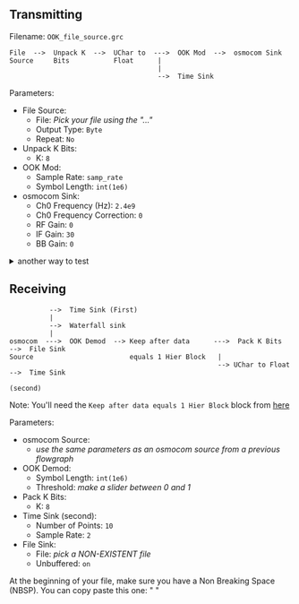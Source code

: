 ## Transmitting

Filename: `OOK_file_source.grc`

```
File  -->  Unpack K  -->  UChar to  --->  OOK Mod  -->  osmocom Sink
Source     Bits           Float      |
                                     |
                                     -->  Time Sink
```

Parameters:

- File Source:
  - File: _Pick your file using the "..."_
  - Output Type: `Byte`
  - Repeat: `No`
- Unpack K Bits:
  - K: `8`
- OOK Mod:
  - Sample Rate: `samp_rate`
  - Symbol Length: `int(1e6)`
- osmocom Sink:
  - Ch0 Frequency (Hz): `2.4e9`
  - Ch0 Frequency Correction: `0`
  - RF Gain: `0`
  - IF Gain: `30`
  - BB Gain: `0`

<details><summary> another way to test</summary>
 Vector source: `[170] + list(map(ord, "abcd"))` 
  TODO: explain this more
  </details>

## Receiving

```
          -->  Time Sink (First)
          |
          -->  Waterfall sink
          |
osmocom  --->  OOK Demod  --> Keep after data      --->  Pack K Bits  -->  File Sink
Source                        equals 1 Hier Block   |
                                                    --> UChar to Float  -->  Time Sink
                                                                             (second)
```

Note: You'll need the `Keep after data equals 1 Hier Block` block from [here](https://github.com/python-can-define-radio/sdr-course/blob/main/misc/grc_files/keep_after_data_equals_1_hier_block.grc)

Parameters:
- osmocom Source:
  - _use the same parameters as an osmocom source from a previous flowgraph_
- OOK Demod:
  - Symbol Length: `int(1e6)`
  - Threshold: _make a slider between 0 and 1_
- Pack K Bits:
  - K: `8`
- Time Sink (second):
  - Number of Points: `10`
  - Sample Rate: `2`
- File Sink:
  - File: _pick a NON-EXISTENT file_
  - Unbuffered: `on`


At the beginning of your file, make sure you have a Non Breaking Space (NBSP).
You can copy paste this one: " "
